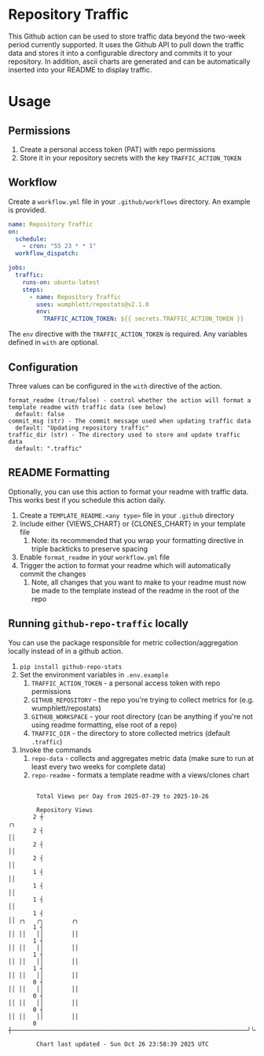 # Repository Traffic

This Github action can be used to store traffic data beyond the two-week period currently supported.
It uses the Github API to pull down the traffic data and stores it into a configurable directory and commits it to your 
repository. In addition, ascii charts are generated and can be automatically inserted into your README to display traffic.

# Usage
## Permissions
1. Create a personal access token (PAT) with repo permissions
2. Store it in your repository secrets with the key `TRAFFIC_ACTION_TOKEN`

## Workflow
Create a `workflow.yml` file in your `.github/workflows` directory. An example is provided.

```yaml
name: Repository Traffic
on:
  schedule:
    - cron: "55 23 * * 1"
  workflow_dispatch:

jobs:
  traffic:
    runs-on: ubuntu-latest
    steps:
      - name: Repository Traffic
        uses: wumphlett/repostats@v2.1.0
        env:
          TRAFFIC_ACTION_TOKEN: ${{ secrets.TRAFFIC_ACTION_TOKEN }}
```
The `env` directive with the `TRAFFIC_ACTION_TOKEN` is required. Any variables defined in `with` are optional.

## Configuration
Three values can be configured in the `with` directive of the action.
```
format_readme (true/false) - control whether the action will format a template readme with traffic data (see below)
  default: false
commit_msg (str) - The commit message used when updating traffic data
  default: "Updating repository traffic"
traffic_dir (str) - The directory used to store and update traffic data
  default: ".traffic"
```

## README Formatting
Optionally, you can use this action to format your readme with traffic data. This works best if you schedule this action
daily.

1. Create a `TEMPLATE_README.<any type>` file in your `.github` directory
2. Include either {VIEWS_CHART} or {CLONES_CHART} in your template file
   1. Note: its recommended that you wrap your formatting directive in triple backticks to preserve spacing
3. Enable `format_readme` in your `workflow.yml` file
4. Trigger the action to format your readme which will automatically commit the changes
   1. Note, all changes that you want to make to your readme must now be made to the template instead of the readme in the root of the repo

## Running `github-repo-traffic` locally
You can use the package responsible for metric collection/aggregation locally instead of in a github action.

1. `pip install github-repo-stats`
2. Set the environment variables in `.env.example`
   1. `TRAFFIC_ACTION_TOKEN` - a personal access token with repo permissions
   2. `GITHUB_REPOSITORY` - the repo you're trying to collect metrics for (e.g. wumphlett/repostats)
   3. `GITHUB_WORKSPACE` - your root directory (can be anything if you're not using readme formatting, else root of a repo)
   4. `TRAFFIC_DIR` - the directory to store collected metrics (default `.traffic`)
3. Invoke the commands
   1. `repo-data` - collects and aggregates metric data (make sure to run at least every two weeks for complete data)
   2. `repo-readme` - formats a template readme with a views/clones chart

```

        Total Views per Day from 2025-07-29 to 2025-10-26

        Repository Views
       2 ┼                                                                   ╭╮
       2 ┤                                                                   ││
       2 ┤                                                                   ││
       2 ┤                                                                   ││
       1 ┤                                                                   ││
       1 ┤                                                                   ││
       1 ┤                                                                   ││
       1 ┤                                                                   ││ ╭╮   ╭╮        ╭╮
       1 ┤                                                                   ││ ││   ││        ││
       1 ┤                                                                   ││ ││   ││        ││
       1 ┤                                                                   ││ ││   ││        ││
       1 ┤                                                                   ││ ││   ││        ││
       0 ┤                                                                   ││ ││   ││        ││
       0 ┤                                                                   ││ ││   ││        ││
       0 ┤                                                                   ││ ││   ││        ││
       0 ┼───────────────────────────────────────────────────────────────────╯╰─╯╰───╯╰────────╯╰──

        Chart last updated - Sun Oct 26 23:58:39 2025 UTC
        
```
